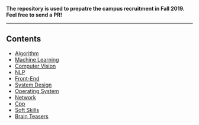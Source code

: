 **The repository is used to prepatre the campus recruitment in Fall 2019.
Feel free to send a PR!**

---
## Contents
- [Algorithm](https://github.com/mzzr/interview/blob/master/algorithm)
- [Machine Learning](https://github.com/mzzr/interview/blob/master/machine_learning)
- [Computer Vision](https://github.com/donnyyou/cv-interview)
- [NLP](https://github.com/mzzr/interview/blob/master/nlp)
- [Front-End](https://github.com/mzzr/interview/blob/master/front_end)
- [System Design](https://github.com/mzzr/interview/blob/master/system_design)
- [Operating System](https://github.com/mzzr/interview/blob/master/operating_system)
- [Network](https://github.com/mzzr/interview/blob/master/network)
- [Cpp](https://github.com/mzzr/interview/blob/master/cpp)
- [Soft Skills](https://github.com/mzzr/interview/blob/master/soft_skills)
- [Brain Teasers](https://github.com/mzzr/interview/blob/master/brain_teasers)
